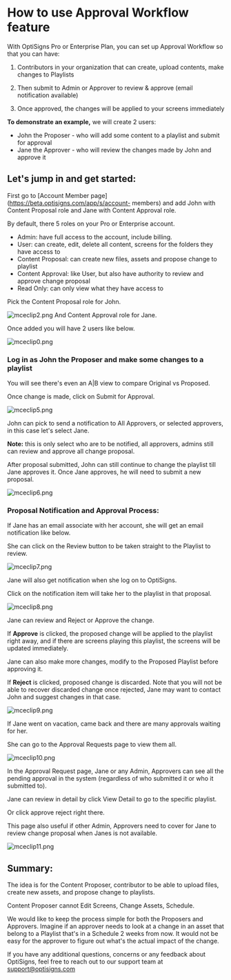 # How to use Approval Workflow feature

With OptiSigns Pro or Enterprise Plan, you can set up Approval Workflow so
that you can have:

1) Contributors in your organization that can create, upload contents, make
changes to Playlists

2) Then submit to Admin or Approver to review & approve (email notification
available)

3) Once approved, the changes will be applied to your screens immediately

**To demonstrate an example,** we will create 2 users:

  * John the Proposer - who will add some content to a playlist and submit for approval
  * Jane the Approver - who will review the changes made by John and approve it

## **Let's jump in and get started:**

First go to [Account Member page](https://beta.optisigns.com/app/s/account-
members) and add John with Content Proposal role and Jane with Content
Approval role.

By default, there 5 roles on your Pro or Enterprise account.

  * Admin: have full access to the account, include billing.
  * User: can create, edit, delete all content, screens for the folders they have access to
  * Content Proposal: can create new files, assets and propose change to playlist
  * Content Approval: like User, but also have authority to review and approve change proposal
  * Read Only: can only view what they have access to

Pick the Content Proposal role for John.

![mceclip2.png](https://support.optisigns.com/hc/article_attachments/1500003459722)
And Content Approval role for Jane.

Once added you will have 2 users like below.

![mceclip0.png](https://support.optisigns.com/hc/article_attachments/360102331574)

### **Log in as John the Proposer and make some changes to a playlist**

You will see there's even an A|B view to compare Original vs Proposed.

Once change is made, click on Submit for Approval.

![mceclip5.png](https://support.optisigns.com/hc/article_attachments/1500003504041)

John can pick to send a notification to All Approvers, or selected approvers,
in this case let's select Jane.

**Note:** this is only select who are to be notified, all approvers, admins
still can review and approve all change proposal.

After proposal submitted, John can still continue to change the playlist till
Jane approves it. Once Jane approves, he will need to submit a new proposal.

![mceclip6.png](https://support.optisigns.com/hc/article_attachments/1500003504101)

### **Proposal Notification and Approval Process:**

If Jane has an email associate with her account, she will get an email
notification like below.

She can click on the Review button to be taken straight to the Playlist to
review.

![mceclip7.png](https://support.optisigns.com/hc/article_attachments/360102332874)

Jane will also get notification when she log on to OptiSigns.

Click on the notification item will take her to the playlist in that proposal.

![mceclip8.png](https://support.optisigns.com/hc/article_attachments/1500003460722)

Jane can review and Reject or Approve the change.

If **Approve** is clicked, the proposed change will be applied to the playlist
right away, and if there are screens playing this playlist, the screens will
be updated immediately.

Jane can also make more changes, modify to the Proposed Playlist before
approving it.

If **Reject** is clicked, proposed change is discarded. Note that you will not
be able to recover discarded change once rejected, Jane may want to contact
John and suggest changes in that case.

![mceclip9.png](https://support.optisigns.com/hc/article_attachments/1500003504701)

If Jane went on vacation, came back and there are many approvals waiting for
her.

She can go to the Approval Requests page to view them all.

![mceclip10.png](https://support.optisigns.com/hc/article_attachments/360102333594)

In the Approval Request page, Jane or any Admin, Approvers can see all the
pending approval in the system (regardless of who submitted it or who it
submitted to).

Jane can review in detail by click View Detail to go to the specific playlist.

Or click approve reject right there.

This page also useful if other Admin, Approvers need to cover for Jane to
review change proposal when Janes is not available.

![mceclip11.png](https://support.optisigns.com/hc/article_attachments/1500003505001)

## **Summary:**

The idea is for the Content Proposer, contributor to be able to upload files,
create new assets, and propose change to playlists.

Content Proposer cannot Edit Screens, Change Assets, Schedule.

We would like to keep the process simple for both the Proposers and Approvers.
Imagine if an approver needs to look at a change in an asset that belong to a
Playlist that's in a Schedule 2 weeks from now. It would not be easy for the
approver to figure out what's the actual impact of the change.

If you have any additional questions, concerns or any feedback about
OptiSigns, feel free to reach out to our support team at
[support@optisigns.com](mailto:support@optisigns.com)

